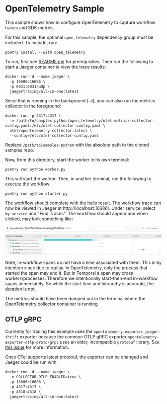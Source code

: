 # OpenTelemetry Sample

This sample shows how to configure OpenTelemetry to capture workflow traces and SDK metrics.

For this sample, the optional `open_telemetry` dependency group must be included. To include, run:

    poetry install --with open_telemetry

To run, first see [README.md](../README.md) for prerequisites. Then run the following to start a Jaeger container to
view the trace results:

    docker run -d --name jaeger \
      -p 16686:16686 \
      -p 6831:6831/udp \
      jaegertracing/all-in-one:latest

Since that is running in the background (`-d`), you can also run the metrics collector in the foreground:

    docker run -p 4317:4317 \
      -v /path/to/samples-python/open_telemetry/otel-metrics-collector-config.yaml:/etc/otel-collector-config.yaml \
      otel/opentelemetry-collector:latest \
      --config=/etc/otel-collector-config.yaml

Replace `/path/to/samples-python` with the absolute path to the cloned samples repo.

Now, from this directory, start the worker in its own terminal:

    poetry run python worker.py

This will start the worker. Then, in another terminal, run the following to execute the workflow:

    poetry run python starter.py

The workflow should complete with the hello result. The workflow trace can now be viewed in Jaeger at
http://localhost:16686/. Under service, select `my-service` and "Find Traces". The workflow should appear and when
clicked, may look something like:

![Jaeger Screenshot](jaeger-screenshot.png)

Note, in-workflow spans do not have a time associated with them. This is by intention since due to replay. In
OpenTelemetry, only the process that started the span may end it. But in Temporal a span may cross workers/processes.
Therefore we intentionally start-then-end in-workflow spans immediately. So while the start time and hierarchy is
accurate, the duration is not.

The metrics should have been dumped out in the terminal where the OpenTelemetry collector container is running.

## OTLP gRPC

Currently for tracing this example uses the `opentelemetry-exporter-jaeger-thrift` exporter because the common OTLP gRPC
exporter `opentelemetry-exporter-otlp-proto-grpc` uses an older, incompatible `protobuf` library. See
[this issue](https://github.com/open-telemetry/opentelemetry-python/issues/2880) for more information.

Once OTel supports latest protobuf, the exporter can be changed and Jaeger could be run with:

    docker run -d --name jaeger \
      -e COLLECTOR_OTLP_ENABLED=true \
      -p 16686:16686 \
      -p 4317:4317 \
      -p 4318:4318 \
      jaegertracing/all-in-one:latest